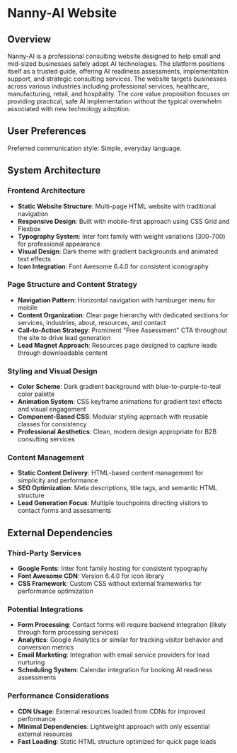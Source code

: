 # Nanny-AI Website

## Overview

Nanny-AI is a professional consulting website designed to help small and mid-sized businesses safely adopt AI technologies. The platform positions itself as a trusted guide, offering AI readiness assessments, implementation support, and strategic consulting services. The website targets businesses across various industries including professional services, healthcare, manufacturing, retail, and hospitality. The core value proposition focuses on providing practical, safe AI implementation without the typical overwhelm associated with new technology adoption.

## User Preferences

Preferred communication style: Simple, everyday language.

## System Architecture

### Frontend Architecture
- **Static Website Structure**: Multi-page HTML website with traditional navigation
- **Responsive Design**: Built with mobile-first approach using CSS Grid and Flexbox
- **Typography System**: Inter font family with weight variations (300-700) for professional appearance
- **Visual Design**: Dark theme with gradient backgrounds and animated text effects
- **Icon Integration**: Font Awesome 6.4.0 for consistent iconography

### Page Structure and Content Strategy
- **Navigation Pattern**: Horizontal navigation with hamburger menu for mobile
- **Content Organization**: Clear page hierarchy with dedicated sections for services, industries, about, resources, and contact
- **Call-to-Action Strategy**: Prominent "Free Assessment" CTA throughout the site to drive lead generation
- **Lead Magnet Approach**: Resources page designed to capture leads through downloadable content

### Styling and Visual Design
- **Color Scheme**: Dark gradient background with blue-to-purple-to-teal color palette
- **Animation System**: CSS keyframe animations for gradient text effects and visual engagement
- **Component-Based CSS**: Modular styling approach with reusable classes for consistency
- **Professional Aesthetics**: Clean, modern design appropriate for B2B consulting services

### Content Management
- **Static Content Delivery**: HTML-based content management for simplicity and performance
- **SEO Optimization**: Meta descriptions, title tags, and semantic HTML structure
- **Lead Generation Focus**: Multiple touchpoints directing visitors to contact forms and assessments

## External Dependencies

### Third-Party Services
- **Google Fonts**: Inter font family hosting for consistent typography
- **Font Awesome CDN**: Version 6.4.0 for icon library
- **CSS Framework**: Custom CSS without external frameworks for performance optimization

### Potential Integrations
- **Form Processing**: Contact forms will require backend integration (likely through form processing services)
- **Analytics**: Google Analytics or similar for tracking visitor behavior and conversion metrics
- **Email Marketing**: Integration with email service providers for lead nurturing
- **Scheduling System**: Calendar integration for booking AI readiness assessments

### Performance Considerations
- **CDN Usage**: External resources loaded from CDNs for improved performance
- **Minimal Dependencies**: Lightweight approach with only essential external resources
- **Fast Loading**: Static HTML structure optimized for quick page loads